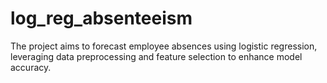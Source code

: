 # log_reg_absenteeism
The project aims to forecast employee absences using logistic regression, leveraging data preprocessing and feature selection to enhance model accuracy.
